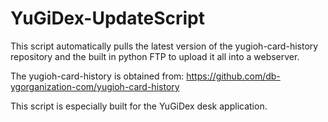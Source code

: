 # YuGiDex-UpdateScript

This script automatically pulls the latest version of the yugioh-card-history repository and the built in python FTP to upload it all into a webserver.

The yugioh-card-history is obtained from:
https://github.com/db-ygorganization-com/yugioh-card-history

This script is especially built for the YuGiDex desk application.

